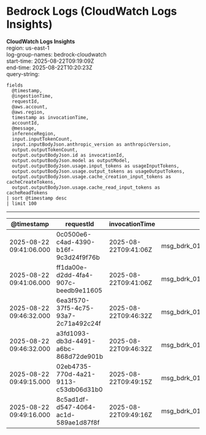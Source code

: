 ﻿# Bedrock Logs (CloudWatch Logs Insights)

**CloudWatch Logs Insights**  
region: us-east-1  
log-group-names: bedrock-cloudwatch  
start-time: 2025-08-22T09:19:09Z  
end-time: 2025-08-22T10:20:23Z  
query-string:
```
fields
  @timestamp,
  @ingestionTime,
  requestId,
  @aws.account,
  @aws.region,
  timestamp as invocationTime,
  accountId,
  @message,
  inferenceRegion,
  input.inputTokenCount,
  input.inputBodyJson.anthropic_version as anthropicVersion,
  output.outputTokenCount,
  output.outputBodyJson.id as invocationId,
  output.outputBodyJson.model as outputModel,
  output.outputBodyJson.usage.input_tokens as usageInputTokens,
  output.outputBodyJson.usage.output_tokens as usageOutputTokens,
  output.outputBodyJson.usage.cache_creation_input_tokens as cacheCreateTokens,
  output.outputBodyJson.usage.cache_read_input_tokens as cacheReadTokens
| sort @timestamp desc
| limit 100
```
---
| @timestamp | requestId | invocationTime | invocationId | outputModel | inferenceRegion | input.inputTokenCount | output.outputTokenCount | usageInputTokens | usageOutputTokens | cacheCreateTokens | cacheReadTokens |
| --- | --- | --- | --- | --- | --- | --- | --- | --- | --- | --- | --- |
| 2025-08-22 09:41:06.000 | 0c0500e6-c4ad-4390-b16f-9c3d24f9f76b | 2025-08-22T09:41:06Z | msg_bdrk_01HiRycC5jcsxtYA5aZ1EBr3 | claude-sonnet-4-20250514 | us-west-2 | 219 | 109 | 219 | 109 |  |  |
| 2025-08-22 09:41:06.000 | ff1da00e-d2dd-4fa4-907c-beedb9e11605 | 2025-08-22T09:41:06Z | msg_bdrk_01WPZYqBe6CAouqhv39N8qXH | claude-sonnet-4-20250514 | us-east-2 | 219 | 109 | 219 | 109 |  |  |
| 2025-08-22 09:46:32.000 | 6ea3f570-37f5-4c75-93a7-2c71a492c24f | 2025-08-22T09:46:32Z | msg_bdrk_01XtJDNZAjEbBNeg6rrZqu9e | claude-sonnet-4-20250514 | us-west-2 | 219 | 106 | 219 | 106 |  |  |
| 2025-08-22 09:46:32.000 | a3fd1093-db3d-4491-a6bc-868d72de901b | 2025-08-22T09:46:32Z | msg_bdrk_014hCp4R9Jn1VZnyZHVTnJzu | claude-sonnet-4-20250514 | us-west-2 | 219 | 109 | 219 | 109 |  |  |
| 2025-08-22 09:49:15.000 | 02eb4735-770d-4a21-9113-c53db06d31b0 | 2025-08-22T09:49:15Z | msg_bdrk_01TFCjSKd9wnTFzB8Yhxeway | claude-sonnet-4-20250514 | us-east-1 | 219 | 87 | 219 | 87 |  |  |
| 2025-08-22 09:49:16.000 | 8c5ad1df-d547-4064-ac1d-589ae1d87f8f | 2025-08-22T09:49:16Z | msg_bdrk_01YVJG23zut8pBhtU1eLgjLt | claude-sonnet-4-20250514 | us-east-1 | 219 | 109 | 219 | 109 |  |  |

